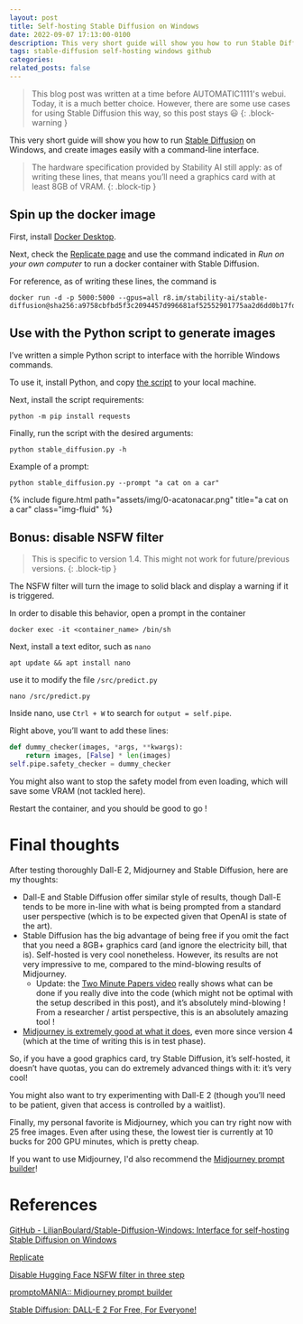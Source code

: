 ```yaml
---
layout: post
title: Self-hosting Stable Diffusion on Windows
date: 2022-09-07 17:13:00-0100
description: This very short guide will show you how to run Stable Diffusion on Windows, and create images easily with a command-line interface.
tags: stable-diffusion self-hosting windows github
categories: 
related_posts: false
---
```


> This blog post was written at a time before AUTOMATIC1111's webui. Today, it is a much better choice.
> However, there are some use cases for using Stable Diffusion this way, so this post stays 😃
{: .block-warning }

This very short guide will show you how to run [Stable Diffusion](https://stability.ai/blog/stable-diffusion-announcement) on Windows, and create images easily with a command-line interface.

> The hardware specification provided by Stability AI still apply:
> as of writing these lines, that means you’ll need a graphics card with at least 8GB of VRAM.
{: .block-tip }

## Spin up the docker image

First, install [Docker Desktop](https://docs.docker.com/desktop/install/windows-install/).

Next, check the [Replicate page](https://replicate.com/stability-ai/stable-diffusion) and use the command indicated in *Run on your own computer* to run a docker container with Stable Diffusion.

For reference, as of writing these lines, the command is

```
docker run -d -p 5000:5000 --gpus=all r8.im/stability-ai/stable-diffusion@sha256:a9758cbfbd5f3c2094457d996681af52552901775aa2d6dd0b17fd15df959bef
```

## Use with the Python script to generate images

I’ve written a simple Python script to interface with the horrible Windows commands.

To use it, install Python, and copy [the script](https://github.com/LilianBoulard/Stable-Diffusion-Windows/blob/main/stable_diffusion.py) to your local machine.

Next, install the script requirements:

```
python -m pip install requests
```

Finally, run the script with the desired arguments:

```
python stable_diffusion.py -h
```

Example of a prompt:

```
python stable_diffusion.py --prompt "a cat on a car"
```

<div class="row">
    <div class="col-sm-1 mt-5 mt-md-0"></div>
    <div class="col-sm-4 mt-5 mt-md-0">
        {% include figure.html path="assets/img/0-acatonacar.png" title="a cat on a car" class="img-fluid" %}
    </div>
    <div class="col-sm-1 mt-5 mt-md-0"></div>
</div>

## Bonus: disable NSFW filter

> This is specific to version 1.4. This might not work for future/previous versions.
{: .block-tip }

The NSFW filter will turn the image to solid black and display a warning if it is triggered.

In order to disable this behavior, open a prompt in the container

```
docker exec -it <container_name> /bin/sh
```

Next, install a text editor, such as `nano`

```
apt update && apt install nano
```

use it to modify the file `/src/predict.py`

```
nano /src/predict.py
```

Inside nano, use `Ctrl + W` to search for `output = self.pipe`.

Right above, you’ll want to add these lines: 

```python
def dummy_checker(images, *args, **kwargs):
    return images, [False] * len(images)
self.pipe.safety_checker = dummy_checker
```

You might also want to stop the safety model from even loading, which will save some VRAM (not tackled here).

Restart the container, and you should be good to go !

# Final thoughts

After testing thoroughly Dall-E 2, Midjourney and Stable Diffusion, here are my thoughts:

- Dall-E and Stable Diffusion offer similar style of results, though Dall-E tends to be more in-line with what is being prompted from a standard user perspective (which is to be expected given that OpenAI is state of the art).
- Stable Diffusion has the big advantage of being free if you omit the fact that you need a 8GB+ graphics card (and ignore the electricity bill, that is). Self-hosted is very cool nonetheless. 
However, its results are not very impressive to me, compared to the mind-blowing results of Midjourney.
  - Update: the [Two Minute Papers video](https://youtu.be/nVhmFski3vg) really shows what can be done if you really dive into the code (which might not be optimal with the setup described in this post), and it’s absolutely mind-blowing !
    From a researcher / artist perspective, this is an absolutely amazing tool !
- [Midjourney is extremely good at what it does](https://www.midjourney.com/showcase/), even more since version 4 (which at the time of writing this is in test phase).

So, if you have a good graphics card, try Stable Diffusion, it’s self-hosted, it doesn’t have quotas, you can do extremely advanced things with it: it’s very cool!

You might also want to try experimenting with Dall-E 2 (though you’ll need to be patient, given that access is controlled by a waitlist).

Finally, my personal favorite is Midjourney, which you can try right now with 25 free images. Even after using these, the lowest tier is currently at 10 bucks for 200 GPU minutes, which is pretty cheap.

If you want to use Midjourney, I'd also recommend the [Midjourney prompt builder](https://promptomania.com/midjourney-prompt-builder/)!

# References

[GitHub - LilianBoulard/Stable-Diffusion-Windows: Interface for self-hosting Stable Diffusion on Windows](https://github.com/LilianBoulard/Stable-Diffusion-Windows)

[Replicate](https://replicate.com/stability-ai/stable-diffusion)

[Disable Hugging Face NSFW filter in three step](https://www.reddit.com/r/StableDiffusion/comments/wxba44/disable_hugging_face_nsfw_filter_in_three_step/)

[promptoMANIA:: Midjourney prompt builder](https://promptomania.com/midjourney-prompt-builder/)

[Stable Diffusion: DALL-E 2 For Free, For Everyone!](https://youtu.be/nVhmFski3vg)
